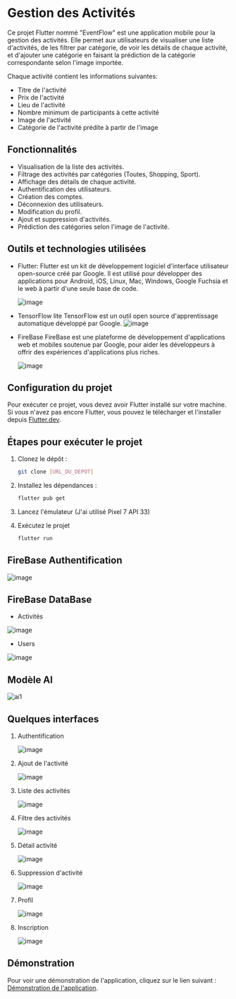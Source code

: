 # Gestion des Activités

Ce projet Flutter nommé "EventFlow" est une application mobile pour la gestion des activités. Elle permet aux utilisateurs de visualiser une liste d'activités, de les filtrer par catégorie, de voir les détails de chaque activité, et d'ajouter une catégorie en faisant la prédiction de la catégorie correspondante selon l'image importée.

Chaque activité contient les informations suivantes:
- Titre de l'activité
- Prix de l'activité
- Lieu de l'activité
- Nombre minimum de participants à cette activité
- Image de l'activité
- Catégorie de l'activité prédite à partir de l'image

## Fonctionnalités

- Visualisation de la liste des activités.
- Filtrage des activités par catégories (Toutes, Shopping, Sport).
- Affichage des détails de chaque activité.
- Authentification des utilisateurs.
- Création des comptes.
- Déconnexion des utilisateurs.
- Modification du profil.
- Ajout et suppression d'activités.
- Prédiction des catégories selon l'image de l'activité.

## Outils et technologies utilisées

* Flutter:
Flutter est un kit de développement logiciel d'interface utilisateur open-source créé par Google. Il est utilisé pour développer des applications pour Android, iOS, Linux, Mac, Windows, Google Fuchsia et le web à partir d'une seule base de code.

  ![image](https://github.com/SAMIHA88/gestion_des_activit-s_ia/assets/81178741/4d0c7668-cfc3-423e-ad9f-5494aa54aa2a)

* TensorFlow lite
TensorFlow est un outil open source d'apprentissage automatique développé par Google.
  ![image](https://github.com/SAMIHA88/gestion_des_activit-s_ia/assets/81178741/4a527572-3253-48a0-be2e-600da15b3ad2)

* FireBase
FireBase est une plateforme de développement d'applications web et mobiles soutenue par Google, pour aider les développeurs à offrir des expériences d'applications plus riches.

  ![image](https://github.com/SAMIHA88/gestion_des_activit-s_ia/assets/81178741/cfc537e0-b83d-436e-bb71-e7ea6b6491f3)

## Configuration du projet

Pour exécuter ce projet, vous devez avoir Flutter installé sur votre machine. Si vous n'avez pas encore Flutter, vous pouvez le télécharger et l'installer depuis [Flutter.dev](https://flutter.dev).

## Étapes pour exécuter le projet 


1. Clonez le dépôt :

   ```bash
   git clone [URL_DU_DEPOT]
2. Installez les dépendances :

   ```bash
   flutter pub get
3. Lancez l'émulateur (J'ai utilisé Pixel 7 API 33)

4. Exécutez le projet
   
   ```bash
   flutter run
## FireBase Authentification 

![image](https://github.com/SAMIHA88/gestion_des_activit-s_ia/assets/81178741/0e76ea8a-e6d0-4e61-a799-985b23052305)

## FireBase DataBase
* Activités
  
![image](https://github.com/SAMIHA88/gestion_des_activit-s_ia/assets/81178741/d35fabd8-9957-42e8-8427-047c88b56653)
* Users
  
![image](https://github.com/SAMIHA88/gestion_des_activit-s_ia/assets/81178741/a420c2f9-6b06-42b9-bb4b-66319c58a292)

## Modèle AI

![ai1](https://github.com/SAMIHA88/gestion_des_activit-s_ia/assets/81178741/a19d0bbf-f5ec-4faf-85f2-97829eeeae52)

## Quelques interfaces
1. Authentification
 
   ![image](https://github.com/SAMIHA88/gestion_des_activit-s_ia/assets/81178741/0f765d3e-65f6-4847-a458-67b6fdca1f7d)
2. Ajout de l'activité

    ![image](https://github.com/SAMIHA88/gestion_des_activit-s_ia/assets/81178741/a471a61b-e966-4e29-bb66-cf6a6085d2b1)
3. Liste des activités

    ![image](https://github.com/SAMIHA88/gestion_des_activit-s_ia/assets/81178741/3f1a3e86-a352-4f28-9514-3de72ec9c481)
4. Filtre des activités
 
   ![image](https://github.com/SAMIHA88/gestion_des_activit-s_ia/assets/81178741/e22096b7-cc3b-439d-9a60-9b33c0969b1e)
5. Détail activité

    ![image](https://github.com/SAMIHA88/gestion_des_activit-s_ia/assets/81178741/8a025409-4622-4064-95ae-97278239e799)
6. Suppression d'activité

    ![image](https://github.com/SAMIHA88/gestion_des_activit-s_ia/assets/81178741/f2bb2fec-ffb7-4c40-86fe-8e7a25b85d15)
7. Profil
  
   ![image](https://github.com/SAMIHA88/gestion_des_activit-s_ia/assets/81178741/b43d3d0a-2a67-4066-8a20-d1943e5c2717)
   
8. Inscription
  
   ![image](https://github.com/SAMIHA88/gestion_des_activit-s_ia/assets/81178741/abd4cab0-d533-40ef-905e-d908aaf0e15c)


## Démonstration
Pour voir une démonstration de l'application, cliquez sur le lien suivant : [Démonstration de l'application](https://drive.google.com/file/d/1jux1hpTgiahydSvLB5JYk2QxSPvLjcNL/view?usp=drive_link).

